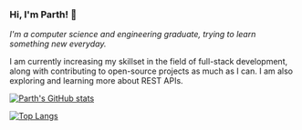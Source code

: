 ### Hi, I'm Parth! 👋

*I'm a computer science and engineering graduate, trying to learn something new everyday.*

I am currently increasing my skillset in the field of full-stack development, along with contributing to open-source projects as much as I can. I am also exploring and learning more about REST APIs.

[![Parth's GitHub stats](https://github-readme-stats.vercel.app/api?username=parth-panchal&count_private=true&show_icons=true)](https://github.com/anuraghazra/github-readme-stats)

[![Top Langs](https://github-readme-stats.vercel.app/api/top-langs/?username=parth-panchal&layout=compact)](https://github.com/anuraghazra/github-readme-stats)
<!--
**parth-panchal/parth-panchal** is a ✨ _special_ ✨ repository because its `README.md` (this file) appears on your GitHub profile.

Here are some ideas to get you started:

- 🔭 I’m currently working on ...
- 🌱 I’m currently learning ...
- 👯 I’m looking to collaborate on ...
- 🤔 I’m looking for help with ...
- 💬 Ask me about ...
- 📫 How to reach me: ...
- 😄 Pronouns: ...
- ⚡ Fun fact: ...
-->

